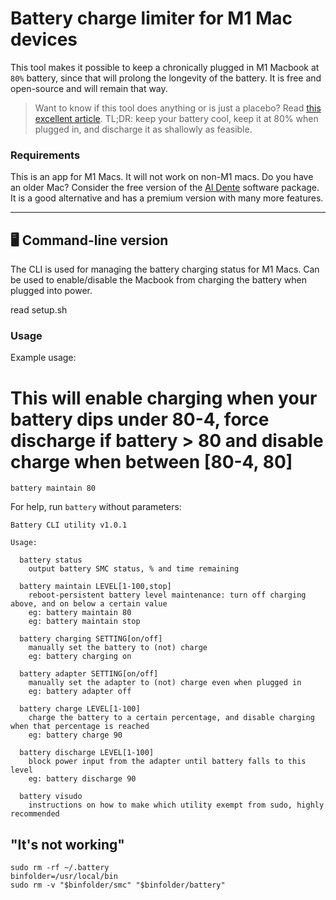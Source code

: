 # Battery charge limiter for M1 Mac devices

This tool makes it possible to keep a chronically plugged in M1 Macbook at `80%` battery, since that will prolong the longevity of the battery. It is free and open-source and will remain that way.

> Want to know if this tool does anything or is just a placebo? Read [this excellent article](https://batteryuniversity.com/article/bu-808-how-to-prolong-lithium-based-batteries). TL;DR: keep your battery cool, keep it at 80% when plugged in, and discharge it as shallowly as feasible.

### Requirements

This is an app for M1 Macs. It will not work on non-M1 macs. Do you have an older Mac? Consider the free version of the [Al Dente](https://apphousekitchen.com/) software package. It is a good alternative and has a premium version with many more features.

---


## 🖥 Command-line version


The CLI is used for managing the battery charging status for M1 Macs. Can be used to enable/disable the Macbook from charging the battery when plugged into power.

read setup.sh 

### Usage

Example usage:



# This will enable charging when your battery dips under 80-4, force discharge if battery > 80 and disable charge  when between [80-4, 80]

```shell
battery maintain 80
```

For help, run `battery` without parameters:

```
Battery CLI utility v1.0.1

Usage:

  battery status
    output battery SMC status, % and time remaining

  battery maintain LEVEL[1-100,stop]
    reboot-persistent battery level maintenance: turn off charging above, and on below a certain value
    eg: battery maintain 80
    eg: battery maintain stop

  battery charging SETTING[on/off]
    manually set the battery to (not) charge
    eg: battery charging on

  battery adapter SETTING[on/off]
    manually set the adapter to (not) charge even when plugged in
    eg: battery adapter off

  battery charge LEVEL[1-100]
    charge the battery to a certain percentage, and disable charging when that percentage is reached
    eg: battery charge 90

  battery discharge LEVEL[1-100]
    block power input from the adapter until battery falls to this level
    eg: battery discharge 90

  battery visudo
    instructions on how to make which utility exempt from sudo, highly recommended

```

## "It's not working"

```
sudo rm -rf ~/.battery
binfolder=/usr/local/bin
sudo rm -v "$binfolder/smc" "$binfolder/battery"
```

